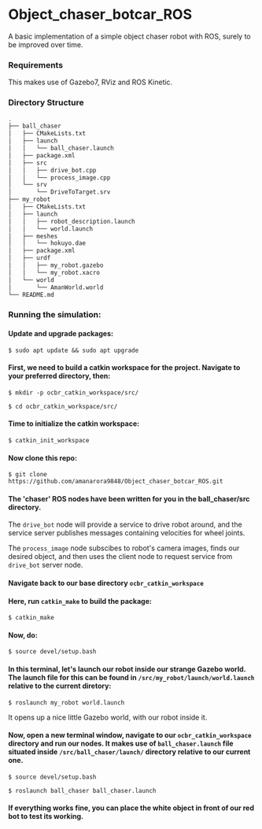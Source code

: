 # Object_chaser_botcar_ROS
A basic implementation of a simple object chaser robot with ROS, surely to be improved over time.

### Requirements

This makes use of Gazebo7, RViz and ROS Kinetic.

### Directory Structure
```bash
.
├── ball_chaser
│   ├── CMakeLists.txt
│   ├── launch
│   │   └── ball_chaser.launch
│   ├── package.xml
│   ├── src
│   │   ├── drive_bot.cpp
│   │   └── process_image.cpp
│   └── srv
│       └── DriveToTarget.srv
├── my_robot
│   ├── CMakeLists.txt
│   ├── launch
│   │   ├── robot_description.launch
│   │   └── world.launch
│   ├── meshes
│   │   └── hokuyo.dae
│   ├── package.xml
│   ├── urdf
│   │   ├── my_robot.gazebo
│   │   └── my_robot.xacro
│   └── world
│       └── AmanWorld.world
└── README.md
```

### Running the simulation:

#### Update and upgrade packages:

`$ sudo apt update && sudo apt upgrade`

#### First, we need to build a catkin workspace for the project. Navigate to your preferred directory, then:

`$ mkdir -p ocbr_catkin_workspace/src/`

`$ cd ocbr_catkin_workspace/src/`

#### Time to initialize the catkin workspace:

`$ catkin_init_workspace`

#### Now clone this repo:

`$ git clone https://github.com/amanarora9848/Object_chaser_botcar_ROS.git`

#### The 'chaser' ROS nodes have been written for you in the ball_chaser/src directory. 

The `drive_bot` node will provide a service to drive robot around, and the service server publishes messages containing velocities for wheel joints.

The `process_image` node subscibes to robot's camera images, finds our desired object, and then uses the client node to request service from `drive_bot` server node.

#### Navigate back to our base directory `ocbr_catkin_workspace`

#### Here, run `catkin_make` to build the package:

`$ catkin_make`

#### Now, do:

`$ source devel/setup.bash`

#### In this terminal, let's launch our robot inside our strange Gazebo world. The launch file for this can be found in `/src/my_robot/launch/world.launch` relative to the current diretory:

`$ roslaunch my_robot world.launch`

It opens up a nice little Gazebo world, with our robot inside it.

#### Now, open a new terminal window, navigate to our `ocbr_catkin_workspace` directory and run our nodes. It makes use of `ball_chaser.launch` file situated inside `/src/ball_chaser/launch/` directory relative to our current one.

`$ source devel/setup.bash`

`$ roslaunch ball_chaser ball_chaser.launch`

#### If everything works fine, you can place the white object in front of our red bot to test its working.